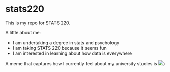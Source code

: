 # stats220

This is my repo for STATS 220. 

A little about me:

- I am undertaking a degree in stats and psychology 
- I am taking STATS 220 because it seems fun
- I am interested in learning about how data is everywhere 

A meme that captures how I currently feel about my university studies is ![](https://media1.tenor.com/m/_OyfFlQurcMAAAAd/taylor-swift-reputation.gif))
